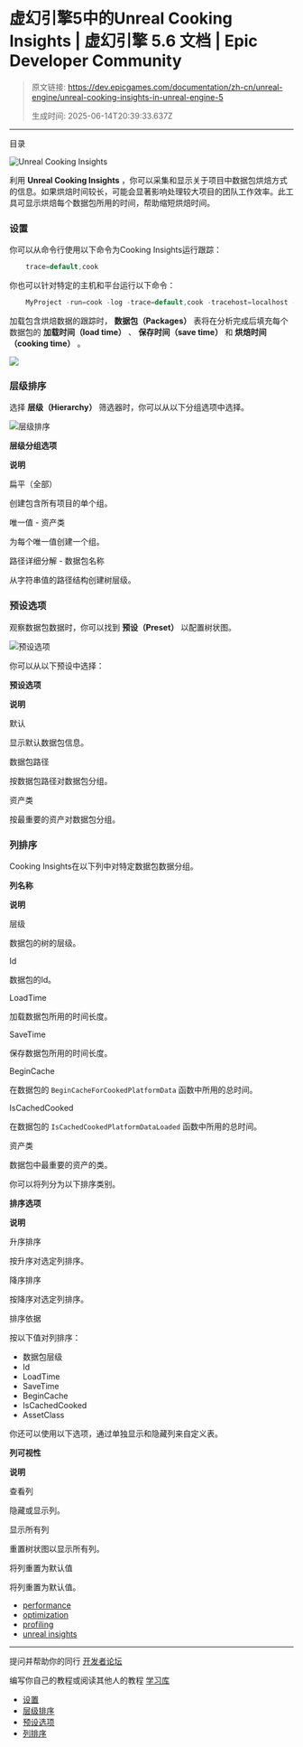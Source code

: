 # 虚幻引擎5中的Unreal Cooking Insights | 虚幻引擎 5.6 文档 | Epic Developer Community

> 原文链接: https://dev.epicgames.com/documentation/zh-cn/unreal-engine/unreal-cooking-insights-in-unreal-engine-5
> 
> 生成时间: 2025-06-14T20:39:33.637Z

---

目录

![Unreal Cooking Insights](https://dev.epicgames.com/community/api/documentation/image/ee07d68f-0946-496e-85eb-c7582b482d0d?resizing_type=fill&width=1920&height=335)

利用 **Unreal Cooking Insights** ，你可以采集和显示关于项目中数据包烘焙方式的信息。如果烘焙时间较长，可能会显著影响处理较大项目的团队工作效率。此工具可显示烘焙每个数据包所用的时间，帮助缩短烘焙时间。

### 设置

你可以从命令行使用以下命令为Cooking Insights运行跟踪：

```cpp
	trace=default,cook

```

你也可以针对特定的主机和平台运行以下命令：

```cpp
	MyProject -run=cook -log -trace=default,cook -tracehost=localhost -targetplatform=Windows

```

加载包含烘焙数据的跟踪时， **数据包（Packages）** 表将在分析完成后填充每个数据包的 **加载时间（load time）** 、 **保存时间（save time）** 和 **烘焙时间（cooking time）** 。

[![](https://d1iv7db44yhgxn.cloudfront.net/documentation/images/878c9b2d-7a47-4a9a-88a2-31d59209629c/packagesview.png)](https://d1iv7db44yhgxn.cloudfront.net/documentation/images/878c9b2d-7a47-4a9a-88a2-31d59209629c/packagesview.png)

### 层级排序

选择 **层级（Hierarchy）** 筛选器时，你可以从以下分组选项中选择。

![层级排序](https://d1iv7db44yhgxn.cloudfront.net/documentation/images/15ca4a06-17f9-4674-ba6e-10a0121837c7/hierarchysorting.png)

**层级分组选项**

**说明**

扁平（全部）

创建包含所有项目的单个组。

唯一值 - 资产类

为每个唯一值创建一个组。

路径详细分解 - 数据包名称

从字符串值的路径结构创建树层级。

### 预设选项

观察数据包数据时，你可以找到 **预设（Preset）** 以配置树状图。

![预设选项](https://d1iv7db44yhgxn.cloudfront.net/documentation/images/cf35f278-4c6a-4141-93db-00761a14e53d/presetoptions.png)

你可以从以下预设中选择：

**预设选项**

**说明**

默认

显示默认数据包信息。

数据包路径

按数据包路径对数据包分组。

资产类

按最重要的资产对数据包分组。

### 列排序

Cooking Insights在以下列中对特定数据包数据分组。

**列名称**

**说明**

层级

数据包的树的层级。

Id

数据包的Id。

LoadTime

加载数据包所用的时间长度。

SaveTime

保存数据包所用的时间长度。

BeginCache

在数据包的 `BeginCacheForCookedPlatformData` 函数中所用的总时间。

IsCachedCooked

在数据包的 `IsCachedCookedPlatformDataLoaded` 函数中所用的总时间。

资产类

数据包中最重要的资产的类。

你可以将列分为以下排序类别。

**排序选项**

**说明**

升序排序

按升序对选定列排序。

降序排序

按降序对选定列排序。

排序依据

按以下值对列排序：

-   数据包层级
-   Id
-   LoadTime
-   SaveTime
-   BeginCache
-   IsCachedCooked
-   AssetClass

你还可以使用以下选项，通过单独显示和隐藏列来自定义表。

**列可视性**

**说明**

查看列

隐藏或显示列。

显示所有列

重置树状图以显示所有列。

将列重置为默认值

将列重置为默认值。

-   [performance](https://dev.epicgames.com/community/search?query=performance)
-   [optimization](https://dev.epicgames.com/community/search?query=optimization)
-   [profiling](https://dev.epicgames.com/community/search?query=profiling)
-   [unreal insights](https://dev.epicgames.com/community/search?query=unreal%20insights)

* * *

提问并帮助你的同行 [开发者论坛](https://forums.unrealengine.com/categories?tag=unreal-engine)

编写你自己的教程或阅读其他人的教程 [学习库](https://dev.epicgames.com/community/unreal-engine/learning)

-   [设置](/documentation/zh-cn/unreal-engine/unreal-cooking-insights-in-unreal-engine-5#%E8%AE%BE%E7%BD%AE)
-   [层级排序](/documentation/zh-cn/unreal-engine/unreal-cooking-insights-in-unreal-engine-5#%E5%B1%82%E7%BA%A7%E6%8E%92%E5%BA%8F)
-   [预设选项](/documentation/zh-cn/unreal-engine/unreal-cooking-insights-in-unreal-engine-5#%E9%A2%84%E8%AE%BE%E9%80%89%E9%A1%B9)
-   [列排序](/documentation/zh-cn/unreal-engine/unreal-cooking-insights-in-unreal-engine-5#%E5%88%97%E6%8E%92%E5%BA%8F)